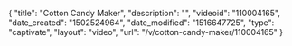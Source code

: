 {
    "title": "Cotton Candy Maker",
    "description": "",
    "videoid": "110004165",
    "date_created": "1502524964",
    "date_modified": "1516647725",
    "type": "captivate",
    "layout": "video",
    "url": "\/v\/cotton-candy-maker\/110004165"
}